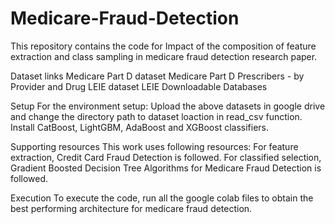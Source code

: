 # Medicare-Fraud-Detection
This repository contains the code for Impact of the composition of feature extraction and class sampling in medicare fraud detection research paper. 

Dataset links
Medicare Part D dataset
Medicare Part D Prescribers - by Provider and Drug
LEIE dataset
LEIE Downloadable Databases

Setup
For the environment setup:
Upload the above datasets in google drive and change the directory path to dataset loaction in read_csv function. 
Install CatBoost, LightGBM, AdaBoost and XGBoost classifiers.

Supporting resources
This work uses following resources:
For feature extraction, Credit Card Fraud Detection is followed.
For classified selection, Gradient Boosted Decision Tree Algorithms for Medicare Fraud Detection is followed.
 
Execution
To execute the code, run all the google colab files to obtain the best performing architecture for medicare fraud detection.




